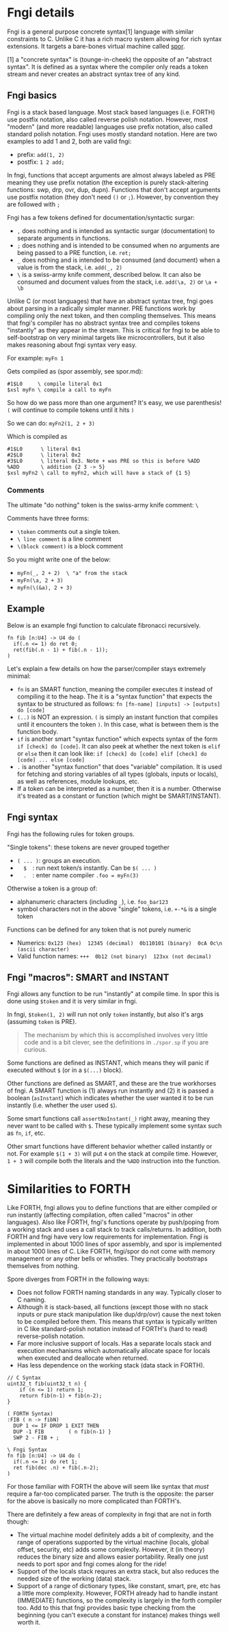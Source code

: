 # Fngi details

Fngi is a general purpose concrete syntax[1] language with similar constraints
to C. Unlike C it has a rich macro system allowing for rich syntax extensions.
It targets a bare-bones virtual machine called [spor](./spor.md).

[1] a "concrete syntax" is (tounge-in-cheek) the opposite of an "abstract
syntax". It is defined as a syntax where the compiler only reads a token stream
and never creates an abstract syntax tree of any kind.

## Fngi basics
Fngi is a stack based language. Most stack based languages (i.e. FORTH) use
postfix notation, also called reverse polish notation. However, most "modern"
(and more readable) languages use prefix notation, also called standard polish
notation. Fngi uses mostly standard notation. Here are two examples to add 1 and
2, both are valid fngi:

- prefix: `add(1, 2)`
- postfix: `1 2 add;`

In fngi, functions that accept arguments are almost always labeled as PRE
meaning they use prefix notation (the exception is purely stack-altering
functions: swp, drp, ovr, dup, dupn). Functions that don't accept arguments use
postfix notation (they don't need `()` or `;`). However, by convention they
are followed with `;`

Fngi has a few tokens defined for documentation/syntactic surgar:
* `,` does nothing and is intended as syntactic surgar (documentation) to
  separate arguments in functions.
* `;` does nothing and is intended to be consumed when no arguments are being
  passed to a PRE function, i.e. `ret;`
* `_` does nothing and is intended to be consumed (and document) when a value is
  from the stack, i.e. `add(_, 2)`
* `\` is a swiss-army knife comment, described below. It can also be consumed
  and document values from the stack, i.e. `add(\a, 2)` or `\a + \b`

Unlike C (or most languages) that have an abstract syntax tree, fngi goes about
parsing in a radically simpler manner. PRE functions work by compiling only the
next token, and then compling themselves. This means that fngi's compiler has no
abstract syntax tree and compiles tokens "instantly" as they appear in the
stream. This is critical for fngi to be able to self-bootstrap on very minimal
targets like microcontrollers, but it also makes reasoning about fngi syntax
very easy.

For example: `myFn 1`

Gets compiled as (spor assembly, see spor.md):

```
#1$L0     \ compile literal 0x1
$xsl myFn \ compile a call to myFn
```

So how do we pass more than one argument? It's easy, we use parenthesis!
`(` will continue to compile tokens until it hits `)`

So we can do: `myFn2(1, 2 + 3)`

Which is compiled as
```
#1$L0      \ literal 0x1
#2$L0      \ literal 0x2
#3$L0      \ literal 0x3. Note + was PRE so this is before %ADD
%ADD       \ addition {2 3 -> 5}
$xsl myFn2 \ call to myFn2, which will have a stack of {1 5}
```

### Comments
The ultimate "do nothing" token is the swiss-army knife comment: `\`

Comments have three forms:
* `\token` comments out a single token.
* `\ line comment` is a line comment
* `\(block comment)` is a block comment

So you might write one of the below:
* `myFn(_, 2 + 2)  \ "a" from the stack`
* `myFn(\a, 2 + 3)`
* `myFn(\(&a), 2 + 3)`

## Example

Below is an example fngi function to calculate fibronacci recursively.

```
fn fib [n:U4] -> U4 do (
  if(.n <= 1) do ret 0;
  ret(fib(.n - 1) + fib(.n - 1));
)
```

Let's explain a few details on how the parser/compiler stays extremely minimal:

- `fn` is an SMART function, meaning the compiler executes it instead of
  compiling it to the heap. The it is a "syntax function" that expects the
  syntax to be structured as follows: `fn [fn-name] [inputs] -> [outputs] do
  [code]`
- `(..)` is NOT an expression. `(` is simply an instant function that compiles
  until it encounters the token `)`. In this case, what is between them is the
  function body.
- `if` is another smart "syntax function" which expects syntax of the form
  `if [check] do [code]`. It can also peek at whether the next token is `elif`
  or `else` then it can look like: `if [check] do [code] elif [check] do [code]
  ... else [code]`
- `.` is another "syntax function" that does "variable" compilation. It is used
  for fetching and storing variables of all types (globals, inputs or locals),
  as well as references, module lookups, etc.
- If a token can be interpreted as a number, then it is a number. Otherwise it's
  treated as a constant or function (which might be SMART/INSTANT).

## Fngi syntax
Fngi has the following rules for token groups.

"Single tokens": these tokens are never grouped together

* `( ... )`: groups an execution.
* `   $   `: run next token/s instantly. Can be `$( ... )`
* `   .   `: enter name compiler `.foo = myFn(3)`

Otherwise a token is a group of:
* alphanumeric characters (including `_`), i.e. `foo_bar123`
* symbol characters not in the above "single" tokens, i.e. `+-*&` is a single
  token

Functions can be defined for any token that is not purely numeric
* Numerics: `0x123 (hex)  12345 (decimal)  0b110101 (binary)  0cA 0c\n
  (ascii character)`
* Valid function names:  `+++  0b12 (not binary)  123xx (not decimal)`

## Fngi "macros": SMART and INSTANT
Fngi allows any function to be run "instantly" at compile time. In spor this is
done using `$token` and it is very similar in fngi.

In fngi, `$token(1, 2)` will run not only `token` instantly, but also it's args
(assuming `token` is PRE).

> The mechanism by which this is accomplished involves very little code and is a
> bit clever, see the definitions in `./spor.sp` if you are curious.

Some functions are defined as INSTANT, which means they will panic if executed
without `$` (or in a `$(...)` block).

Other functions are defined as SMART, and these are the true workhorses of fngi.
A SMART function is (1) always run instantly and (2) it is passed a boolean
(`asInstant`) which indicates whether the user wanted it to be run instantly
(i.e. whether the user used `$`).

Some smart functions call `assertNoInstant(_)` right away, meaning they never
want to be called with `$`. These typically implement some syntax such as `fn`,
`if`, etc.

Other smart functions have different behavior whether called instantly or not.
For example `$(1 + 3)` will put `4` on the stack at compile time. However,
`1 + 3` will compile both the literals and the `%ADD` instruction into the
function.

# Similarities to FORTH
Like FORTH, fngi allows you to define functions that are either compiled or
run instantly (affecting compilation, often called "macros" in other
languages). Also like FORTH, fngi's functions operate by push/poping from a
working stack and uses a call stack to track calls/returns.  In addition, both
FORTH and fngi have very low requirements for implementation.  Fngi is
implemented in about 1000 lines of spor assembly, and spor is implemented in
about 1000 lines of C. Like FORTH, fngi/spor do not come with memory management
or any other bells or whistles. They practically bootstraps themselves from
nothing.

Spore diverges from FORTH in the following ways:
- Does not follow FORTH naming standards in any way. Typically closer to
  C naming.
- Although it is stack-based, all functions (except those with no stack inputs
  or pure stack manipulation like dup/drp/ovr) cause the next token to be
  compiled before them. This means that syntax is typically written in C like
  standard-polish notation instead of FORTH's (hard to read) reverse-polish
  notation.
- Far more inclusive support of locals. Has a separate locals stack and
  execution mechanisms which automatically allocate space for locals when
  executed and deallocate when returned.
- Has less dependence on the working stack (data stack in FORTH).

```
// C Syntax
uint32_t fib(uint32_t n) {
    if (n <= 1) return 1;
    return fib(n-1) + fib(n-2);
}

( FORTH Syntax)
:FIB ( n -> fibN)
  DUP 1 <= IF DROP 1 EXIT THEN
  DUP -1 FIB        ( n fib(n-1) }
  SWP 2 - FIB + ;

\ Fngi Syntax
fn fib [n:U4] -> U4 do (
  if(.n <= 1) do ret 1;
  ret fib(dec .n) + fib(.n-2);
)
```

For those familiar with FORTH the above will seem like syntax that _must_
require a far-too complicated parser. The truth is the opposite: the parser for
the above is basically no more complicated than FORTH's.

There are definitely a few areas of complexity in fngi that are not in forth
though:

* The virtual machine model definitely adds a bit of complexity, and the range
  of operations supported by the virtual machine (locals, global offset,
  security, etc) adds some complexity. However, it (in theory) reduces the
  binary size and allows easier portability. Really one just needs to port spor
  and fngi comes along for the ride!
* Support of the locals stack requres an extra stack, but also reduces the
  needed size of the working (data) stack.
* Support of a range of dictionary types, like constant, smart, pre, etc has a
  little more complexity. However, FORTH already had to handle instant
  (IMMEDIATE) functions, so the complexity is largely in the forth compiler too.
  Add to this that fngi provides basic type checking from the beginning (you
  can't execute a constant for instance) makes things well worth it.


